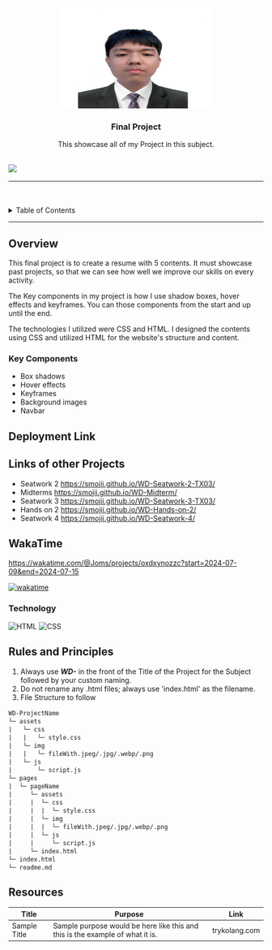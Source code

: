 <a name="readme-top">

<br/>

<br />
<div align="center">
  <a href="https://github.com/Smojii">
  <!-- TODO: If you want to add logo or banner you can add it here -->
    <img src="./assets/img/pic.jpg"  width="300" height="200">
  </a>
<!-- TODO: Change Title to the name of the title of your Project -->
  <h3 align="center">Final Project</h3>
</div>
<!-- TODO: Make a short description -->
<div align="center">
  This showcase all of my Project in this subject.
</div>

<br />

<!-- TODO: Change the zyx-0314 into your github username  -->
<!-- TODO: Change the WD-Template-Project into the same name of your folder -->
![](https://visit-counter.vercel.app/counter.png?page=Smojii/WD-Finals)

---

<br />
<br />

<!-- TODO: If you want to add more layers for your readme -->
<details>
  <summary>Table of Contents</summary>
  <ol>
    <li>
      <a href="#overview">Overview</a>
      <ol>
        <li>
          <a href="#key-components">Key Components</a>
        </li>
        <li>
          <a href="#technology">Technology</a>
        </li>
      </ol>
    </li>
    <li>
      <a href="#rules-and-principles">Rules and Principles</a>
    </li>
    <li>
      <a href="#resources">Resources</a>
    </li>
  </ol>
</details>

---

## Overview

<!-- TODO: To be changed -->
<!-- The following are just sample -->
This final project is to create a resume with 5 contents. It must showcase past projects, so that we can see how well we improve our skills on every activity.

The Key components in my project is how I use shadow boxes, hover effects and keyframes. You can those components from the start and up until the end.

The technologies I utilized were CSS and HTML. I designed the contents using CSS and utilized HTML for the website's structure and content.

### Key Components
<!-- TODO: List of Key Components -->
<!-- The following are just sample -->
- Box shadows
- Hover effects
- Keyframes
- Background images
- Navbar

## Deployment Link

## Links of other Projects
  - Seatwork 2
    https://smojii.github.io/WD-Seatwork-2-TX03/
  - Midterms
    https://smojii.github.io/WD-Midterm/
  - Seatwork 3
    https://smojii.github.io/WD-Seatwork-3-TX03/
  - Hands on 2
    https://smojii.github.io/WD-Hands-on-2/
  - Seatwork 4
    https://smojii.github.io/WD-Seatwork-4/
## WakaTime
  https://wakatime.com/@Joms/projects/oxdxynozzc?start=2024-07-09&end=2024-07-15

  [![wakatime](https://wakatime.com/badge/user/018ee9d2-8f7c-468a-ae4d-9c91a4d6dbd1/project/64d01abf-45b7-46a4-9816-79f418e2cd11.svg)](https://wakatime.com/badge/user/018ee9d2-8f7c-468a-ae4d-9c91a4d6dbd1/project/64d01abf-45b7-46a4-9816-79f418e2cd11)
### Technology
<!-- TODO: List of Technology Used -->
![HTML](https://img.shields.io/badge/HTML-E34F26?style=for-the-badge&logo=html5&logoColor=white)
![CSS](https://img.shields.io/badge/CSS-1572B6?style=for-the-badge&logo=css3&logoColor=white)

## Rules and Principles
1. Always use ***WD-*** in the front of the Title of the Project for the Subject followed by your custom naming.
2. Do not rename any .html files; always use 'index.html' as the filename.
3. File Structure to follow

```
WD-ProjectName
└─ assets
|   └─ css
|   |   └─ style.css
|   └─ img
|   |   └─ fileWith.jpeg/.jpg/.webp/.png
|   └─ js
|       └─ script.js
└─ pages
|  └─ pageName
|     └─ assets
|     |  └─ css
|     |  |  └─ style.css
|     |  └─ img
|     |  |  └─ fileWith.jpeg/.jpg/.webp/.png
|     |  └─ js
|     |     └─ script.js
|     └─ index.html
└─ index.html
└─ readme.md
```

## Resources

<!-- TODO: Add References -->
| Title | Purpose | Link |
|-|-|-|
| Sample Title | Sample purpose would be here like this and this is the example of what it is. | trykolang.com |
